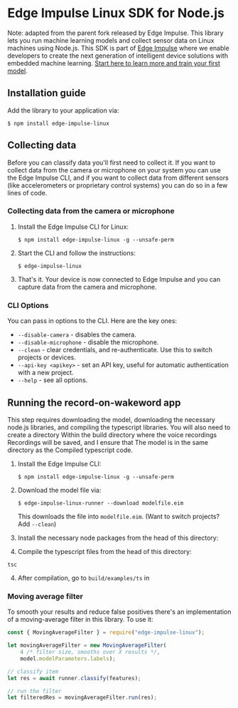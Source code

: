 # Edge Impulse Linux SDK for Node.js

Note: adapted from the parent fork released by Edge Impulse. 
This library lets you run machine learning models and collect sensor data on Linux machines using Node.js. This SDK is part of [Edge Impulse](https://www.edgeimpulse.com) where we enable developers to create the next generation of intelligent device solutions with embedded machine learning. [Start here to learn more and train your first model](https://docs.edgeimpulse.com).

## Installation guide

Add the library to your application via:

```
$ npm install edge-impulse-linux
```

## Collecting data

Before you can classify data you'll first need to collect it. If you want to collect data from the camera or microphone on your system you can use the Edge Impulse CLI, and if you want to collect data from different sensors (like accelerometers or proprietary control systems) you can do so in a few lines of code.

### Collecting data from the camera or microphone

1. Install the Edge Impulse CLI for Linux:

    ```
    $ npm install edge-impulse-linux -g --unsafe-perm
    ```

1. Start the CLI and follow the instructions:

    ```
    $ edge-impulse-linux
    ```

1. That's it. Your device is now connected to Edge Impulse and you can capture data from the camera and microphone. 

### CLI Options

You can pass in options to the CLI. Here are the key ones:

* `--disable-camera` - disables the camera.
* `--disable-microphone` - disable the microphone.
* `--clean` - clear credentials, and re-authenticate. Use this to switch projects or devices.
* `--api-key <apikey>` - set an API key, useful for automatic authentication with a new project.
* `--help` - see all options.

## Running the record-on-wakeword app

This step requires downloading the model,
downloading the necessary node.js libraries,
and compiling the typescript libraries. 
You will also need to create a directory
Within the build directory where the voice recordings
Recordings will be saved, and I ensure that
The model is in the same directory as the
Compiled typescript code. 
1. Install the Edge Impulse CLI:

    ```
    $ npm install edge-impulse-linux -g --unsafe-perm
    ```

1. Download the model file via:

    ```
    $ edge-impulse-linux-runner --download modelfile.eim
    ```

    This downloads the file into `modelfile.eim`. (Want to switch projects? Add `--clean`)

2. Install the necessary node packages from
the head of this directory:

3. Compile the typescript files from the head of this directory:
```
tsc
```

4. After compilation, go to `build/examples/ts` in 

### Moving average filter

To smooth your results and reduce false positives there's an implementation of a moving-average filter in this library. To use it:

```js
const { MovingAverageFilter } = require("edge-impulse-linux");

let movingAverageFilter = new MovingAverageFilter(
    4 /* filter size, smooths over X results */,
    model.modelParameters.labels);

// classify item
let res = await runner.classify(features);

// run the filter
let filteredRes = movingAverageFilter.run(res);
```
